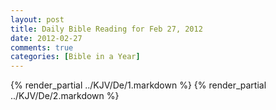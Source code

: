```yaml
---
layout: post
title: Daily Bible Reading for Feb 27, 2012
date: 2012-02-27
comments: true
categories: [Bible in a Year]
---
```

{% render_partial ../KJV/De/1.markdown %}
{% render_partial ../KJV/De/2.markdown %}
